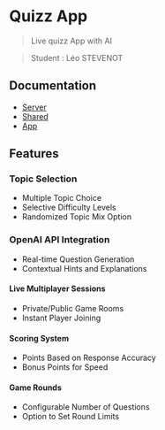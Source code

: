 # Quizz App
> Live quizz App with AI

> Student : Léo STEVENOT

## Documentation
- [Server](server/readme.md)
- [Shared](shared/readme.md)
- [App](app/readme.md)


## Features
### Topic Selection
- Multiple Topic Choice
- Selective Difficulty Levels
- Randomized Topic Mix Option

### OpenAI API Integration
- Real-time Question Generation
- Contextual Hints and Explanations

#### Live Multiplayer Sessions
- Private/Public Game Rooms
- Instant Player Joining

#### Scoring System
- Points Based on Response Accuracy
- Bonus Points for Speed

#### Game Rounds
- Configurable Number of Questions
- Option to Set Round Limits